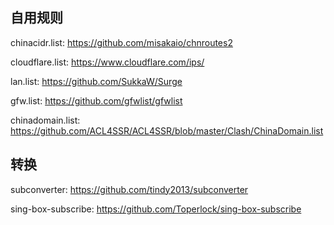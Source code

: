 ## 自用规则

chinacidr.list: https://github.com/misakaio/chnroutes2

cloudflare.list: https://www.cloudflare.com/ips/

lan.list: https://github.com/SukkaW/Surge

gfw.list: https://github.com/gfwlist/gfwlist

chinadomain.list: https://github.com/ACL4SSR/ACL4SSR/blob/master/Clash/ChinaDomain.list

## 转换

subconverter: https://github.com/tindy2013/subconverter

sing-box-subscribe: https://github.com/Toperlock/sing-box-subscribe
